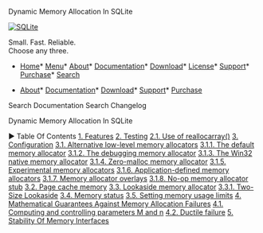 




Dynamic Memory Allocation In SQLite




[![SQLite](images/sqlite370_banner.gif)](index.html)


Small. Fast. Reliable.  
Choose any three.


* [Home](index.html)* [Menu](javascript:void(0))* [About](about.html)* [Documentation](docs.html)* [Download](download.html)* [License](copyright.html)* [Support](support.html)* [Purchase](prosupport.html)* [Search](javascript:void(0))




* [About](about.html)* [Documentation](docs.html)* [Download](download.html)* [Support](support.html)* [Purchase](prosupport.html)






Search Documentation
Search Changelog










Dynamic Memory Allocation In SQLite


►
Table Of Contents
[1\. Features](#_features)
[2\. Testing](#_testing)
[2\.1\. Use of reallocarray()](#_use_of_reallocarray_)
[3\. Configuration](#_configuration)
[3\.1\. Alternative low\-level memory allocators](#_alternative_low_level_memory_allocators)
[3\.1\.1\. The default memory allocator](#the_default_memory_allocator)
[3\.1\.2\. The debugging memory allocator](#the_debugging_memory_allocator)
[3\.1\.3\. The Win32 native memory allocator](#the_win32_native_memory_allocator)
[3\.1\.4\. Zero\-malloc memory allocator](#zero_malloc_memory_allocator)
[3\.1\.5\. Experimental memory allocators](#experimental_memory_allocators)
[3\.1\.6\. Application\-defined memory allocators](#application_defined_memory_allocators)
[3\.1\.7\. Memory allocator overlays](#memory_allocator_overlays)
[3\.1\.8\. No\-op memory allocator stub](#no_op_memory_allocator_stub)
[3\.2\. Page cache memory](#_page_cache_memory)
[3\.3\. Lookaside memory allocator](#_lookaside_memory_allocator)
[3\.3\.1\. Two\-Size Lookaside](#two_size_lookaside)
[3\.4\. Memory status](#_memory_status)
[3\.5\. Setting memory usage limits](#_setting_memory_usage_limits)
[4\. Mathematical Guarantees Against Memory Allocation Failures](#_mathematical_guarantees_against_memory_allocation_failures)
[4\.1\. Computing and controlling parameters M and n](#_computing_and_controlling_parameters_m_and_n)
[4\.2\. Ductile failure](#_ductile_failure)
[5\. Stability Of Memory Interfaces](#_stability_of_memory_interfaces)




